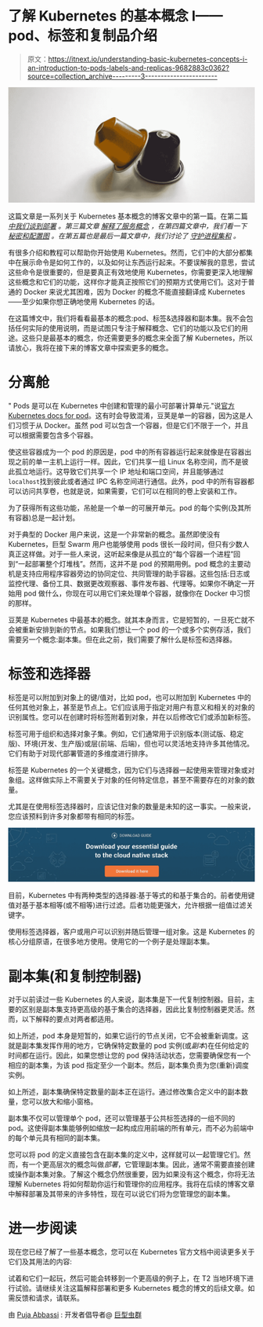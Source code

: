 # 了解 Kubernetes 的基本概念 I——pod、标签和复制品介绍

> 原文：<https://itnext.io/understanding-basic-kubernetes-concepts-i-an-introduction-to-pods-labels-and-replicas-9682883c0362?source=collection_archive---------3----------------------->

[![](img/da404c753e519566455b413f3d9b5096.png)](http://www.giantswarm.io)

这篇文章是一系列关于 Kubernetes 基本概念的博客文章中的第一篇。在第二篇 [*中我们谈到部署*](https://blog.giantswarm.io/understanding-basic-kubernetes-concepts-using-deployments-manage-services-declaratively/) *。第三篇文章* [*解释了服务概念*](https://blog.giantswarm.io/basic-kubernetes-concepts-iii-services-give-abstraction/) *，在第四篇文章中，我们看一下* [*秘密和配置图*](https://blog.giantswarm.io/understanding-basic-kubernetes-concepts-iv-secrets-and-configmaps/) *。在第五篇也是最后一篇文章中，我们讨论了* [*守护进程集和*](https://blog.giantswarm.io/understanding-basic-kubernetes-concepts-v-daemon-sets-and-jobs/) *。*

有很多介绍和教程可以帮助你开始使用 Kubernetes。然而，它们中的大部分都集中在展示命令是如何工作的，以及如何让东西运行起来。不要误解我的意思，尝试这些命令是很重要的，但是要真正有效地使用 Kubernetes，你需要更深入地理解这些概念和它们的功能，这样你才能真正按照它们的预期方式使用它们。这对于普通的 Docker 来说尤其困难，因为 Docker 的概念不能直接翻译成 Kubernetes——至少如果你想正确地使用 Kubernetes 的话。

在这篇博文中，我们将看看最基本的概念:pod、标签&选择器和副本集。我不会包括任何实际的使用说明，而是试图只专注于解释概念、它们的功能以及它们的用途。这些只是最基本的概念，你还需要更多的概念来全面了解 Kubernetes，所以请放心，我将在接下来的博客文章中探索更多的概念。

# 分离舱

" Pods 是可以在 Kubernetes 中创建和管理的最小可部署计算单元."说[官方 Kubernetes docs for pod](http://kubernetes.io/docs/user-guide/pods/)。这有时会导致混淆，豆荚是单一的容器，因为这是人们习惯于从 Docker。虽然 pod 可以包含一个容器，但是它们不限于一个，并且可以根据需要包含多个容器。

使这些容器成为一个 pod 的原因是，pod 中的所有容器运行起来就像是在容器出现之前的单一主机上运行一样。因此，它们共享一组 Linux 名称空间，而不是彼此孤立地运行。这导致它们共享一个 IP 地址和端口空间，并且能够通过`localhost`找到彼此或者通过 IPC 名称空间进行通信。此外，pod 中的所有容器都可以访问共享卷，也就是说，如果需要，它们可以在相同的卷上安装和工作。

为了获得所有这些功能，吊舱是一个单一的可展开单元。pod 的每个实例(及其所有容器)总是一起计划。

对于典型的 Docker 用户来说，这是一个非常新的概念。虽然即使没有 Kubernetes，巨型 Swarm 用户也能够使用 pods 很长一段时间，但只有少数人真正这样做。对于一些人来说，这听起来像是从孤立的“每个容器一个进程”回到“一起部署整个灯堆栈”。然而，这并不是 pod 的预期用例。pod 概念的主要动机是支持应用程序容器旁边的协同定位、共同管理的助手容器。这些包括:日志或监控代理、备份工具、数据更改观察器、事件发布器、代理等。如果你不确定一开始用 pod 做什么，你现在可以用它们来处理单个容器，就像你在 Docker 中习惯的那样。

豆荚是 Kubernetes 中最基本的概念。就其本身而言，它是短暂的，一旦死亡就不会被重新安排到新的节点。如果我们想让一个 pod 的一个或多个实例存活，我们需要另一个概念:副本集。但在此之前，我们需要了解什么是标签和选择器。

# 标签和选择器

标签是可以附加到对象上的键/值对，比如 pod，也可以附加到 Kubernetes 中的任何其他对象上，甚至是节点上。它们应该用于指定对用户有意义和相关的对象的识别属性。您可以在创建时将标签附着到对象，并在以后修改它们或添加新标签。

标签可用于组织和选择对象子集。例如，它们通常用于识别版本(测试版、稳定版)、环境(开发、生产版)或层(前端、后端)，但也可以灵活地支持许多其他情况。它们有助于对现代部署管道的多维度进行排序。

标签是 Kubernetes 的一个关键概念，因为它们与选择器一起使用来管理对象或对象组。这样做实际上不需要关于对象的任何特定信息，甚至不需要存在的对象的数量。

尤其是在使用标签选择器时，应该记住对象的数量是未知的这一事实。一般来说，您应该预料到许多对象都带有相同的标签。

[![](img/05f70d0f3eb10ae5435a149e65ea0454.png)](https://www.giantswarm.io/guide-cloud-native-stack?utm_campaign=Blog%20CTA%20Conversion&utm_source=Cloud%20native%20stack%20guide_Blog&utm_medium=Blog%20CTA&utm_term=cloud%20native%20stack%20guide)

目前，Kubernetes 中有两种类型的选择器:基于等式的和基于集合的。前者使用键值对基于基本相等(或不相等)进行过滤。后者功能更强大，允许根据一组值过滤关键字。

使用标签选择器，客户或用户可以识别并随后管理一组对象。这是 Kubernetes 的核心分组原语，在很多地方使用。使用它的一个例子是处理副本集。

# 副本集(和复制控制器)

对于以前读过一些 Kubernetes 的人来说，副本集是下一代复制控制器。目前，主要的区别是副本集支持更高级的基于集合的选择器，因此比复制控制器更灵活。然而，以下解释的要点对两者都适用。

如上所述，pod 本身是短暂的，如果它运行的节点关闭，它不会被重新调度。这就是副本集发挥作用的地方，它确保特定数量的 pod 实例(或*副本*)在任何给定的时间都在运行。因此，如果您想让您的 pod 保持活动状态，您需要确保您有一个相应的副本集，为该 pod 指定至少一个副本。然后，副本集负责为您(重新)调度实例。

如上所述，副本集确保特定数量的副本正在运行。通过修改集合定义中的副本数量，您可以放大和缩小窗格。

副本集不仅可以管理单个 pod，还可以管理基于公共标签选择的一组不同的 pod。这使得副本集能够例如缩放一起构成应用前端的所有单元，而不必为前端中的每个单元具有相同的副本集。

您可以将 pod 的定义直接包含在副本集的定义中，这样就可以一起管理它们。然而，有一个更高层次的概念叫做*部署*，它管理副本集。因此，通常不需要直接创建或操作副本集对象。了解这个概念仍然很重要，因为如果没有这个概念，你将无法理解 Kubernetes 将如何帮助你运行和管理你的应用程序。我将在后续的博客文章中解释部署及其带来的许多特性，现在可以说它们将为您管理您的副本集。

# 进一步阅读

现在您已经了解了一些基本概念，您可以在 Kubernetes 官方文档中阅读更多关于它们及其用法的内容:

试着和它们一起玩，然后可能会转移到一个更高级的例子上，在 T2 当地环境下进行试验。请继续关注这篇解释部署和更多 Kubernetes 概念的博文的后续文章。如需反馈和请求，请联系。

由 [Puja Abbassi](https://twitter.com/puja108) : 开发者倡导者@ [巨型虫群](https://twitter.com/giantswarm)